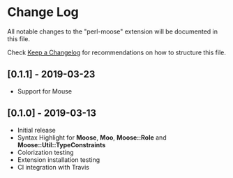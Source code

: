 # Change Log
All notable changes to the "perl-moose" extension will be documented in this file.

Check [Keep a Changelog](http://keepachangelog.com/) for recommendations on how to structure this file.


## [0.1.1] - 2019-03-23

- Support for Mouse


## [0.1.0] - 2019-03-13

- Initial release
- Syntax Highlight for **Moose**, **Moo**, **Moose::Role** and **Moose::Util::TypeConstraints**
- Colorization testing
- Extension installation testing
- CI integration with Travis
